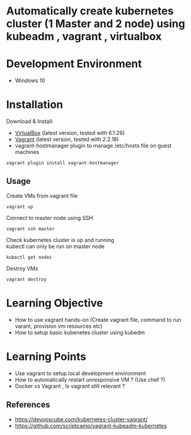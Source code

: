 
# Automatically create kubernetes cluster (1 Master and 2 node) using kubeadm , vagrant , virtualbox

# Development Environment
- Windows 10

# Installation

Download & Install:
- [VirtualBox](https://www.virtualbox.org/wiki/Downloads) (latest version, tested with 6.1.26)
- [Vagrant](https://www.vagrantup.com/downloads.html) (latest version, tested with 2.2.18)
- vagrant-hostmanager plugin to manage /etc/hosts file on guest machines
```shell
vagrant plugin install vagrant-hostmanager
```

## Usage

Create VMs from vagrant file

```shell
vagrant up
```

Connect to master node using SSH

```shell
vagrant ssh master
```

Check kubernetes cluster is up and running <br >
kubectl can only be run on master node

```shell
kubectl get nodes
```

Destroy VMs

```shell
vagrant destroy
```
# Learning Objective
* How to use vagrant hands-on (Create vagrant file, command to run varant, provision vm resources etc)
* How to setup basic kubenetes cluster using kubedm

# Learning Points
* Use vagrant to setup local development environment
* How to automatically restart unresponsive VM ? (Use chef ?)
* Docker vs Vagrant , Is vagrant still relevant ?

## References
* https://devopscube.com/kubernetes-cluster-vagrant/
* https://github.com/scriptcamp/vagrant-kubeadm-kubernetes
